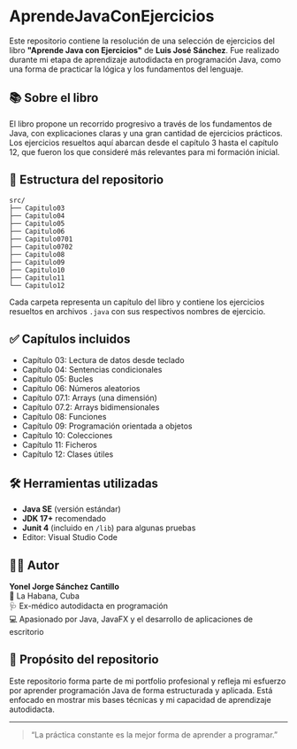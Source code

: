 # AprendeJavaConEjercicios

Este repositorio contiene la resolución de una selección de ejercicios del libro **"Aprende Java con Ejercicios"** de **Luis José Sánchez**. Fue realizado durante mi etapa de aprendizaje autodidacta en programación Java, como una forma de practicar la lógica y los fundamentos del lenguaje.

## 📚 Sobre el libro

El libro propone un recorrido progresivo a través de los fundamentos de Java, con explicaciones claras y una gran cantidad de ejercicios prácticos. Los ejercicios resueltos aquí abarcan desde el capítulo 3 hasta el capítulo 12, que fueron los que consideré más relevantes para mi formación inicial.

## 📁 Estructura del repositorio

```
src/
├── Capitulo03
├── Capitulo04
├── Capitulo05
├── Capitulo06
├── Capitulo0701
├── Capitulo0702
├── Capitulo08
├── Capitulo09
├── Capitulo10
├── Capitulo11
└── Capitulo12
```

Cada carpeta representa un capítulo del libro y contiene los ejercicios resueltos en archivos `.java` con sus respectivos nombres de ejercicio.

## ✅ Capítulos incluidos

- Capítulo 03: Lectura de datos desde teclado
- Capítulo 04: Sentencias condicionales
- Capítulo 05: Bucles
- Capítulo 06: Números aleatorios
- Capítulo 07.1: Arrays (una dimensión)
- Capítulo 07.2: Arrays bidimensionales
- Capítulo 08: Funciones
- Capítulo 09: Programación orientada a objetos
- Capítulo 10: Colecciones
- Capítulo 11: Ficheros
- Capítulo 12: Clases útiles

## 🛠️ Herramientas utilizadas

- **Java SE** (versión estándar)
- **JDK 17+** recomendado
- **Junit 4** (incluido en `/lib`) para algunas pruebas
- Editor: Visual Studio Code

## 👨‍💻 Autor

**Yonel Jorge Sánchez Cantillo**  
📍 La Habana, Cuba  
🩺 Ex-médico autodidacta en programación  
💻 Apasionado por Java, JavaFX y el desarrollo de aplicaciones de escritorio

## 📌 Propósito del repositorio

Este repositorio forma parte de mi portfolio profesional y refleja mi esfuerzo por aprender programación Java de forma estructurada y aplicada. Está enfocado en mostrar mis bases técnicas y mi capacidad de aprendizaje autodidacta.

---

> “La práctica constante es la mejor forma de aprender a programar.”
